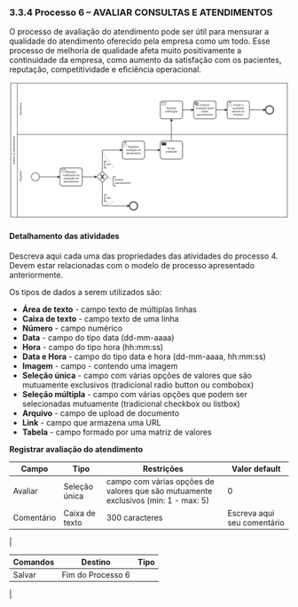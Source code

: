 ### 3.3.4 Processo 6 – AVALIAR CONSULTAS E ATENDIMENTOS

O processo de avaliação do atendimento pode ser útil para mensurar a qualidade do atendimento oferecido pela empresa como um todo. Esse processo de melhoria de qualidade afeta muito positivamente a continuidade da empresa, como aumento da satisfação com os pacientes, reputação, competitividade e eficiência operacional.

![BPMN do PROCESSO 6](images/processo_6_avaliar_consultas_e_atendimentos.png "Processo 6 - Avaliar Consultas e Atendimentos.")


#### Detalhamento das atividades

Descreva aqui cada uma das propriedades das atividades do processo 4. 
Devem estar relacionadas com o modelo de processo apresentado anteriormente.

Os tipos de dados a serem utilizados são:

* **Área de texto** - campo texto de múltiplas linhas
* **Caixa de texto** - campo texto de uma linha
* **Número** - campo numérico
* **Data** - campo do tipo data (dd-mm-aaaa)
* **Hora** - campo do tipo hora (hh:mm:ss)
* **Data e Hora** - campo do tipo data e hora (dd-mm-aaaa, hh:mm:ss)
* **Imagem** - campo - contendo uma imagem
* **Seleção única** - campo com várias opções de valores que são mutuamente exclusivos (tradicional radio button ou combobox)
* **Seleção múltipla** - campo com várias opções que podem ser selecionadas mutuamente (tradicional checkbox ou listbox)
* **Arquivo** - campo de upload de documento
* **Link** - campo que armazena uma URL
* **Tabela** - campo formado por uma matriz de valores

**Registrar avaliação do atendimento**

| **Campo**       | **Tipo**         | **Restrições** | **Valor default** |
| ---             | ---              | ---            | ---               |
| Avaliar | Seleção única  |      campo com várias opções de valores que são mutuamente exclusivos (min: 1 - max: 5)         |        0            |
| Comentário | Caixa de texto  |      300 caracteres          |   Escreva aqui seu comentário                | 
| 

| **Comandos**         |  **Destino**                   | **Tipo** |
| ---                  | ---                            | ---               |
| Salvar | Fim do Processo 6  |  |
| 